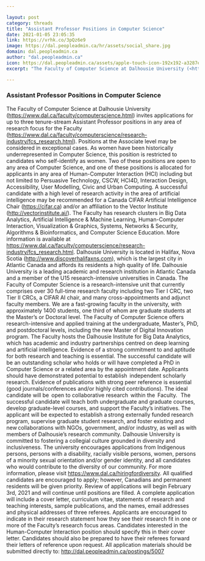 ```yaml
---

layout: post
category: threads
title: "Assistant Professor Positions in Computer Science"
date: 2021-01-05 23:05:35
link: https://vrhk.co/3pQz6e9
image: https://dal.peopleadmin.ca/hr/assets/social_share.jpg
domain: dal.peopleadmin.ca
author: "dal.peopleadmin.ca"
icon: https://dal.peopleadmin.ca/assets/apple-touch-icon-192x192-a3287ee3c5499c16ba428f569fcb1949ca2bf00598ea119279f8b7376696414a.png
excerpt: "The Faculty of Computer Science at Dalhousie University (<https://www.dal.ca/faculty/computerscience.html>) invites applications for up to three tenure-stream Assistant Professor positions in any area of research focus for the Faculty (<https://www.dal.ca/faculty/computerscience/research-industry/fcs_research.html>). Positions at the Associate level may be considered in exceptional cases. As women have been historically underrepresented in Computer Science, this position is restricted to candidates who self-identify as women. Two of these positions are open to any area of Computer Science, and one of these positions is allocated for applicants in any area of Human-Computer Interaction (HCI) including but not limited to Persuasive Technology, CSCW, HCI4D, Interaction Design, Accessibility, User Modelling, Civic and Urban Computing. A successful candidate with a high level of research activity in the area of artificial intelligence may be recommended for a Canada CIFAR Artificial Intelligence Chair (<https://cifar.ca>) and/or an affiliation to the Vector Institute (<http://vectorinstitute.ai/>). The Faculty has research clusters in Big Data Analytics, Artificial Intelligence &amp; Machine Learning, Human-Computer Interaction, Visualization &amp; Graphics, Systems, Networks &amp; Security, Algorithms &amp; Bioinformatics, and Computer Science Education. More information is available at <https://www.dal.ca/faculty/computerscience/research-industry/fcs_research.html>. Dalhousie University is located in Halifax, Nova Scotia (<http://www.discoverhalifaxns.com>), which is the largest city in Atlantic Canada and affords its residents a high quality of life. Dalhousie University is a leading academic and research institution in Atlantic Canada and a member of the U15 research-intensive universities in Canada. The Faculty of Computer Science is a research-intensive unit that currently comprises over 30 full-time research faculty including two Tier I CRC, two Tier II CRCs, a CIFAR AI chair, and many cross-appointments and adjunct faculty members. We are a fast-growing faculty in the university, with approximately 1400 students, one third of whom are graduate students at the Master’s or Doctoral level. The Faculty of Computer Science offers research-intensive and applied training at the undergraduate, Master’s, PhD, and postdoctoral levels, including the new Master of Digital Innovation program. The Faculty hosts the Dalhousie Institute for Big Data Analytics, which has academic and industry partnerships centred on deep learning and artificial intelligence. Evidence of a strong commitment to and aptitude for both research and teaching is essential. The successful candidate will be an outstanding scholar who holds or will have completed a PhD in Computer Science or a related area by the appointment date. Applicants should have demonstrated potential to establish  independent scholarly research. Evidence of publications with strong peer reference is essential (good journals/conferences and/or highly cited contributions). The ideal candidate will be  open to collaborative research  within the  Faculty.   The successful candidate will teach both undergraduate and graduate courses, develop graduate-level courses, and support the Faculty’s initiatives. The applicant will be expected to establish a strong externally funded research program, supervise graduate student research, and foster existing and new collaborations with NGOs, government, and/or industry, as well as with members of Dalhousie’s research community. Dalhousie University is committed to fostering a collegial culture grounded in diversity and inclusiveness. The university encourages applications from Indigenous persons, persons with a disability, racially visible persons, women, persons of a minority sexual orientation and/or gender identity, and all candidates who would contribute to the diversity of our community. For more information, please visit <https://www.dal.ca/hiringfordiversity>. All qualified candidates are encouraged to apply; however, Canadians and permanent residents will be given priority. Review of applications will begin February 3rd, 2021 and will continue until positions are filled. A complete application will include a cover letter, curriculum vitae, statements of research and teaching interests, sample publications, and the names, email addresses and physical addresses of three referees. Applicants are encouraged to indicate in their research statement how they see their research fit in one or more of the Faculty’s research focus areas. Candidates interested in the Human-Computer Interaction position should specify this in their cover letter. Candidates should also be prepared to have their referees forward their letters of reference upon request. All application materials should be submitted directly to: <http://dal.peopleadmin.ca/postings/5007>"

---
```


### Assistant Professor Positions in Computer Science

The Faculty of Computer Science at Dalhousie University (<https://www.dal.ca/faculty/computerscience.html>) invites applications for up to three tenure-stream Assistant Professor positions in any area of research focus for the Faculty (<https://www.dal.ca/faculty/computerscience/research-industry/fcs_research.html>). Positions at the Associate level may be considered in exceptional cases. As women have been historically underrepresented in Computer Science, this position is restricted to candidates who self-identify as women. Two of these positions are open to any area of Computer Science, and one of these positions is allocated for applicants in any area of Human-Computer Interaction (HCI) including but not limited to Persuasive Technology, CSCW, HCI4D, Interaction Design, Accessibility, User Modelling, Civic and Urban Computing. A successful candidate with a high level of research activity in the area of artificial intelligence may be recommended for a Canada CIFAR Artificial Intelligence Chair (<https://cifar.ca>) and/or an affiliation to the Vector Institute (<http://vectorinstitute.ai/>). The Faculty has research clusters in Big Data Analytics, Artificial Intelligence &amp; Machine Learning, Human-Computer Interaction, Visualization &amp; Graphics, Systems, Networks &amp; Security, Algorithms &amp; Bioinformatics, and Computer Science Education. More information is available at <https://www.dal.ca/faculty/computerscience/research-industry/fcs_research.html>. Dalhousie University is located in Halifax, Nova Scotia (<http://www.discoverhalifaxns.com>), which is the largest city in Atlantic Canada and affords its residents a high quality of life. Dalhousie University is a leading academic and research institution in Atlantic Canada and a member of the U15 research-intensive universities in Canada. The Faculty of Computer Science is a research-intensive unit that currently comprises over 30 full-time research faculty including two Tier I CRC, two Tier II CRCs, a CIFAR AI chair, and many cross-appointments and adjunct faculty members. We are a fast-growing faculty in the university, with approximately 1400 students, one third of whom are graduate students at the Master’s or Doctoral level. The Faculty of Computer Science offers research-intensive and applied training at the undergraduate, Master’s, PhD, and postdoctoral levels, including the new Master of Digital Innovation program. The Faculty hosts the Dalhousie Institute for Big Data Analytics, which has academic and industry partnerships centred on deep learning and artificial intelligence. Evidence of a strong commitment to and aptitude for both research and teaching is essential. The successful candidate will be an outstanding scholar who holds or will have completed a PhD in Computer Science or a related area by the appointment date. Applicants should have demonstrated potential to establish  independent scholarly research. Evidence of publications with strong peer reference is essential (good journals/conferences and/or highly cited contributions). The ideal candidate will be  open to collaborative research  within the  Faculty.   The successful candidate will teach both undergraduate and graduate courses, develop graduate-level courses, and support the Faculty’s initiatives. The applicant will be expected to establish a strong externally funded research program, supervise graduate student research, and foster existing and new collaborations with NGOs, government, and/or industry, as well as with members of Dalhousie’s research community. Dalhousie University is committed to fostering a collegial culture grounded in diversity and inclusiveness. The university encourages applications from Indigenous persons, persons with a disability, racially visible persons, women, persons of a minority sexual orientation and/or gender identity, and all candidates who would contribute to the diversity of our community. For more information, please visit <https://www.dal.ca/hiringfordiversity>. All qualified candidates are encouraged to apply; however, Canadians and permanent residents will be given priority. Review of applications will begin February 3rd, 2021 and will continue until positions are filled. A complete application will include a cover letter, curriculum vitae, statements of research and teaching interests, sample publications, and the names, email addresses and physical addresses of three referees. Applicants are encouraged to indicate in their research statement how they see their research fit in one or more of the Faculty’s research focus areas. Candidates interested in the Human-Computer Interaction position should specify this in their cover letter. Candidates should also be prepared to have their referees forward their letters of reference upon request. All application materials should be submitted directly to: <http://dal.peopleadmin.ca/postings/5007>